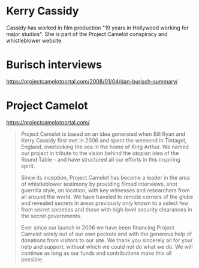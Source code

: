 # Kerry Cassidy

Cassidy has worked in film production "19 years in Hollywood working for major studios". She is part of the Project Camelot conspiracy and whistleblower website.

# Burisch interviews

https://projectcamelotportal.com/2008/01/04/dan-burisch-summary/

# Project Camelot

https://projectcamelotportal.com/

> Project Camelot is based on an idea generated when Bill Ryan and Kerry Cassidy first met in 2006 and spent the weekend in Tintagel, England, overlooking the sea in the home of King Arthur. We named our project in tribute to the vision behind the utopian idea of the Round Table - and have structured all our efforts in this inspiring spirit.
>
> Since its inception, Project Camelot has become a leader in the area of whistleblower testimony by providing filmed interviews, shot guerrilla style, on location, with key witnesses and researchers from all around the world. We have traveled to remote corners of the globe and revealed secrets in areas previously only known to a select few from secret societies and those with high level security clearances in the secret governments.
>
> Ever since our launch in 2006 we have been financing Project Camelot solely out of our own pockets and with the generous help of donations from visitors to our site. We thank you sincerely all for your help and support, without which we could not do what we do. We will continue as long as our funds and contributions make this all possible.
